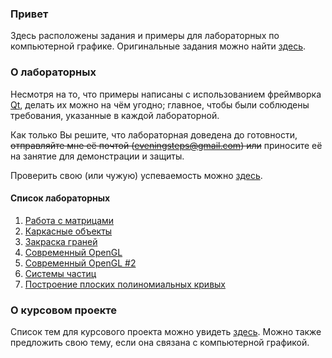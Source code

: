 ### Привет
Здесь расположены задания и примеры для лабораторных по компьютерной графике. Оригинальные задания можно найти [здесь](http://mjcalc.narod.ru/).

### О лабораторных
Несмотря на то, что примеры написаны с использованием фреймворка [Qt](http://qt.io), делать их можно на чём угодно; главное, чтобы были соблюдены требования, указанные в каждой лабораторной.

Как только Вы решите, что лабораторная доведена до готовности, <s>отправляйте мне её почтой (eveningsteps@gmail.com) или</s> приносите её на занятие для демонстрации и защиты.

Проверить свою (или чужую) успеваемость можно [здесь](https://docs.google.com/spreadsheets/d/1vxZZcbAyduxTuj_7g-3LL3nohAsMA6Xg4IUM4OowuTI).

#### Список лабораторных
1. [Работа с матрицами](lab1.md)
2. [Каркасные объекты](lab2.md)
3. [Закраска граней](lab3.md)
4. [Современный OpenGL](lab4.md)
5. [Современный OpenGL #2](lab5.md)
6. [Системы частиц](lab6.md)
7. [Построение плоских полиномиальных кривых](lab7.md)

### О курсовом проекте
Список тем для курсового проекта можно увидеть [здесь](termwork.md). Можно также предложить свою тему, если она связана с компьютерной графикой.
